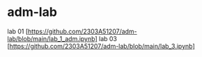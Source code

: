 # adm-lab
lab 01 [https://github.com/2303A51207/adm-lab/blob/main/lab_1_adm.ipynb]
lab 03 [https://github.com/2303A51207/adm-lab/blob/main/lab_3.ipynb]
